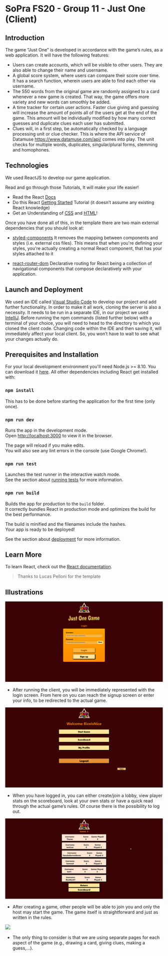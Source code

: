 # SoPra FS20 - Group 11 - Just One (Client)

## Introduction

The game “Just One” is developed in accordance with the game’s rules, as a web application. It will have the following features:

- Users can create accounts, which will be visible to other users. They are also able to change their name and username.
- A global score system, where users can compare their score over time. It has a search function, wherein users are able to find each other via username.
- The 550 words from the original game are randomly assigned to a card whenever a new game is created. That way, the game offers more variety and new words can smoothly be added.
- A time tracker for certain user actions. Faster clue giving and guessing will increase the amount of points all of the users get at the end of the game. This amount will be individually modified by how many correct guesses and duplicate clues each user has submitted.
- Clues will, in a first step, be automatically checked by a language processing unit or clue checker. This is where the API service of Datamuse https://www.datamuse.com/api/ comes into play. The unit checks for multiple words, duplicates, singular/plural forms, stemming and homophones.

## Technologies

We used ReactJS to develop our game application.

Read and go through those Tutorials, It will make your life easier!

- Read the React [Docs](https://reactjs.org/docs/getting-started.html)
- Do this React [Getting Started](https://reactjs.org/tutorial/tutorial.html) Tutorial (it doesn’t assume any existing React knowledge)
- Get an Understanding of [CSS](http://localhost:3000) and [HTML](https://www.w3schools.com/html/html_intro.asp)!

Once you have done all of this, in the template there are two main external dependencies that you should look at:

- [styled-components](https://www.styled-components.com/docs)
  It removes the mapping between components and styles (i.e. external css files). This means that when you're defining your styles, you're actually creating a normal React component, that has your styles attached to it
* [react-router-dom](https://reacttraining.com/react-router/web/guides/quick-start) Declarative routing for React being a collection of navigational components that compose declaratively with your application. 

<!-- ## IDE Recommendation
As a student, you have the possibility with [JetBrains](https://www.jetbrains.com/student/) to obtain a free individual license and have access to several IDEs. 
We recommend you to use [WebStorm](https://www.jetbrains.com/webstorm/specials/webstorm/webstorm.html?gclid=EAIaIQobChMIyPOj5f723wIVqRXTCh3SKwtYEAAYASAAEgLtMvD_BwE&gclsrc=aw.ds) for your front-end. 
Once you have downloaded and installed it, you can add the following WebStorm plugins: 
> Go to Preferences > Plugins > Browse Repositories and look for: 
* [styled-components](https://plugins.jetbrains.com/plugin/9997-styled-components) (provides coding assistance like CSS Highlighting for Styled Components)
* [prettier](https://plugins.jetbrains.com/plugin/10456-prettier) (a smart code formatter)
* [Material Theme UI](https://plugins.jetbrains.com/plugin/8006-material-theme-ui) (Material Theme for Jetbrains IDEs, allowing a total customization of the IDE including Themes, Color Schemes, Icons and many other features.)

Feel free to use other IDEs (e.g. [VisualStudio](https://code.visualstudio.com/)) if you want.  -->

## Launch and Deployment

We used an IDE called [Visual Studio Code](https://code.visualstudio.com/) to develop our project and add further functionality. 
In order to make it all work, cloning the server is also a necessity. It needs to be run in a separate IDE, in our project we used [IntelliJ](https://www.jetbrains.com/idea/).
Before running the npm commands (listed further below) with a terminal of your choice, you will need to head to the directory to which you cloned the client code.
Changing code within the IDE and then saving it, will immediately affect your local client. So, you won’t have to wait to see what your changes actually do.


## Prerequisites and Installation

For your local development environment you'll need Node.js >= 8.10. You can download it [here](https://nodejs.org). All other dependencies including React get installed with:

### `npm install`

This has to be done before starting the application for the first time (only once).

### `npm run dev`

Runs the app in the development mode.<br>
Open [http://localhost:3000](http://localhost:3000) to view it in the browser.

The page will reload if you make edits.<br>
You will also see any lint errors in the console (use Google Chrome!).

### `npm run test`

Launches the test runner in the interactive watch mode.<br>
See the section about [running tests](https://facebook.github.io/create-react-app/docs/running-tests) for more information.

### `npm run build`

Builds the app for production to the `build` folder.<br>
It correctly bundles React in production mode and optimizes the build for the best performance.

The build is minified and the filenames include the hashes.<br>
Your app is ready to be deployed!

See the section about [deployment](https://facebook.github.io/create-react-app/docs/deployment) for more information.

## Learn More

To learn React, check out the [React documentation](https://reactjs.org/).

>Thanks to Lucas Pelloni for the template

## Illustrations

![](Images/Login.png)
- After running the client, you will be immediately represented with the login screen. From here on you can reach the signup screen or enter your info, to be redirected to the actual game.

![](Images/MainScreen.png)
- When you have logged in, you can either create/join a lobby, view player stats on the scoreboard, look at your own stats or have a quick read through the actual game’s rules. Of course there is the possibility to log out.

![](Images/GameLobby.png)
- After creating a game, other people will be able to join you and only the host may start the game. The game itself is straightforward and just as written in the rules.

![](WaitingForDraw.png)
- The only thing to consider is that we are using separate pages for each aspect of the game (e.g., drawing a card, giving clues, making a guess,...).
